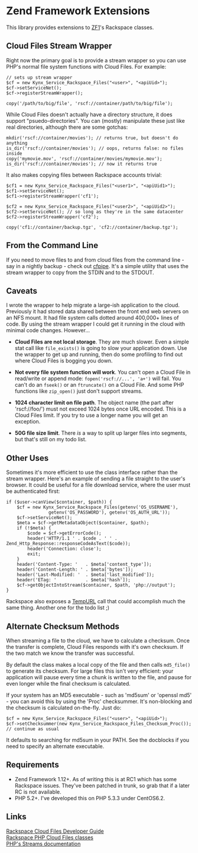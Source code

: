 Zend Framework Extensions
=========================

This library provides extensions to [ZF1][]'s Rackspace classes.

[ZF1]: http://framework.zend.com

Cloud Files Stream Wrapper
--------------------------

Right now the primary goal is to provide a stream wrapper so you can use PHP's 
normal file system functions with Cloud Files. For example:

    // sets up stream wrapper
    $cf = new Kynx_Service_Rackspace_Files("<user>", "<apiUid>");
    $cf->setServiceNet();
    $cf->registerStreamWrapper();
    
    copy('/path/to/big/file', 'rscf://container/path/to/big/file');

While Cloud Files doesn't actually have a directory structure, it does support
"psuedo-directories". You can (mostly) manipulate these just like real 
directories, although there are some gotchas:

    mkdir('rscf://container/movies'); // returns true, but doesn't do anything
    is_dir('rscf://container/movies'); // oops, returns false: no files inside
    copy('mymovie.mov', 'rscf://container/movies/mymovie.mov');
    is_dir('rscf://container/movies'); // now it returns true

It also makes copying files between Rackspace accounts trivial:

    $cf1 = new Kynx_Service_Rackspace_Files("<user1>", "<apiUid1>");
    $cf1->setServiceNet();
    $cf1->registerStreamWrapper('cf1');
    
    $cf2 = new Kynx_Service_Rackspace_Files("<user2>", "<apiUid2>");
    $cf2->setServiceNet(); // so long as they're in the same datacenter
    $cf2->registerStreamWrapper('cf2');
    
    copy('cf1://container/backup.tgz', 'cf2://container/backup.tgz');


From the Command Line
---------------------

If you need to move files to and from cloud files from the command line - say
in a nightly backup - check out [cfpipe][]. It's a simple utility that uses the
stream wrapper to copy from the STDIN and to the STDOUT.

[cfpipe]: https://gist.github.com/3068629


Caveats
-------

I wrote the wrapper to help migrate a large-ish application to the cloud. 
Previously it had stored data shared between the front end web servers on an
NFS mount. It had file system calls dotted around 400,000+ lines of code. By 
using the stream wrapper I could get it running in the cloud with minimal code 
changes. However...

* **Cloud Files are not local storage**. They are much slower. Even a simple stat 
call like `file_exists()` is going to slow your application down. Use the wrapper
to get up and running, then do some profiling to find out where Cloud Files is
bogging you down.

* **Not every file system function will work**. You can't open a Cloud File in 
read/write or append mode: `fopen('rscf://...', 'a+')` will fail. You can't do 
an `fseek()` or an `ftruncate()` on a Cloud File. And some PHP functions like 
`zip_open()` just don't support streams.

* **1024 character limit on file path**. The object name (the part after 
'rscf://foo/') must not exceed 1024 bytes once URL encoded. This is a Cloud 
Files limit. If you try to use a longer name you will get an exception.

* **50G file size limit**. There _is_ a way to split up larger files into 
segments, but that's still on my todo list.


Other Uses
----------

Sometimes it's more efficient to use the class interface rather than the stream
wrapper. Here's an example of sending a file straight to the user's browser. It
could be useful for a file download service, where the user must be 
authenticated first:

    if ($user->canView($container, $path)) {
        $cf = new Kynx_Service_Rackspace_Files(getenv('OS_USERNAME'), 
                    getenv('OS_PASSWORD'), getenv('OS_AUTH_URL'));
        $cf->setServiceNet();
        $meta = $cf->getMetadataObject($container, $path);
        if (!$meta) {
            $code = $cf->getErrorCode();
            header('HTTP/1.1 ' . $code . ' ' . Zend_Http_Response::responseCodeAsText($code));
            header('Connection: close');
            exit;
        }
        header('Content-Type: '   . $meta['content_type']);
        header('Content-Length: ' . $meta['bytes']);
        header('Last-Modified: '  . $meta['last_modified']);
        header('ETag: '           . $meta['hash']);
        $cf->getObjectIntoStream($container, $path, 'php://output');
    }

Rackspace also exposes a [TempURL][] call that could accomplish much the same 
thing. Another one for the todo list ;)

[TempURL]: http://docs.rackspace.com/files/api/v1/cf-devguide/content/TempURL-d1a4450.html


Alternate Checksum Methods
--------------------------

When streaming a file to the cloud, we have to calculate a checksum. Once the 
transfer is complete, Cloud Files responds with it's own checksum. If the two 
match we know the transfer was successful.

By default the class makes a local copy of the file and then calls `md5_file()` to
generate its checksum. For large files this isn't very efficient: your 
application will pause every time a chunk is written to the file, and pause for
even longer while the final checksum is calculated.

If your system has an MD5 executable - such as 'md5sum' or 'openssl md5' - you 
can avoid this by using the 'Proc' checksummer. It's non-blocking and the 
checksum is calculated on-the-fly. Just do:

    $cf = new Kynx_Service_Rackspace_Files("<user>", "<apiUid>");
    $cf->setChecksummer(new Kynx_Service_Rackspace_Files_Checksum_Proc());
    // continue as usual

It defaults to searching for md5sum in your PATH. See the docblocks if you need 
to specify an alternate executable.


Requirements
------------

* Zend Framework 1.12+. As of writing this is at RC1 which has some Rackspace
issues. They've been patched in trunk, so grab that if a later RC is not 
available.
* PHP 5.2+. I've developed this on PHP 5.3.3 under CentOS6.2.


Links
-----

[Rackspace Cloud Files Developer Guide](http://docs.rackspace.com/files/api/v1/cf-devguide/content/index.html)  
[Rackspace PHP Cloud Files classes](https://github.com/rackspace/php-cloudfiles)  
[PHP's Streams documentation](http://www.php.net/manual/en/book.stream.php)  

